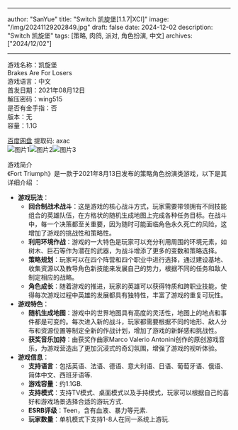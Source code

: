 
---
author: "SanYue"
title: "Switch 凯旋堡[1.1.7|XCI]"
image: "/img/20241129202849.jpg"
draft: false
date: 2024-12-02
description: "Switch 凯旋堡"
tags: [策略, 肉鸽, 派对, 角色扮演, 中文]
archives: ["2024/12/02"]

---

游戏名称：凯旋堡   
Brakes Are For Losers    
游戏语言：中文  
首发日期：2021年08月12日  
解压密码：wing515  
是否有金手指：否  
版本：无   
容量：1.1G

[百度网盘](https://pan.baidu.com/s/1x6muBMEXJx3MeCDFC7ONdA) 提取码: axac  
![图片1](/img/8e6875.jpg)![图片2](/img/ea0db7.jpg)![图片3](/img/1a4144.jpg)  

游戏简介  
《Fort Triumph》是一款于2021年8月13日发布的策略角色扮演类游戏，以下是其详细介绍 ：
- **游戏玩法**：
    - **回合制战术战斗**：这是游戏的核心战斗方式，玩家需要带领拥有不同技能组合的英雄队伍，在方格状的随机生成地图上完成各种任务目标。在战斗中，每一个决策都至关重要，因为随时可能面临角色永久死亡的风险，这增加了游戏的挑战性和策略性。
    - **利用环境作战**：游戏的一大特色是玩家可以充分利用周围的环境元素，如树木、巨石等作为潜在的武器，为战斗增添了更多的变数和策略选择。
    - **策略规划**：玩家可以在四个阵营和四个职业中进行选择，通过建设基地、收集资源以及教导角色新技能来发展自己的势力，根据不同的任务和敌人制定相应的战略。
    - **角色成长**：随着游戏的推进，玩家的英雄可以获得特质和跨职业技能，使得每次游戏过程中英雄的发展都具有独特性，丰富了游戏的重复可玩性。
- **游戏特色**：
    - **随机生成地图**：游戏中的世界地图具有高度的灵活性，地图上的地点和事件都是可变的。每次进入新的战斗，玩家都需要根据不同的地形、敌人分布和资源位置等制定全新的作战计划，增加了游戏的新鲜感和挑战性。
    - **获奖音乐加持**：由获奖作曲家Marco Valerio Antonini创作的原创游戏音乐，为游戏营造出了更加沉浸式的奇幻氛围，增强了游戏的视听体验。
- **游戏信息**：
    - **支持语言**：包括英语、法语、德语、意大利语、日语、葡萄牙语、俄语、简体中文、西班牙语等.
    - **游戏容量**：约1.1GB.
    - **支持模式**：支持TV模式、桌面模式以及手持模式，玩家可以根据自己的喜好和游戏场景选择合适的游玩方式.
    - **ESRB评级**：Teen，含有血液、暴力等元素.
    - **玩家数量**：单机模式下支持1-8人在同一系统上游玩.
 
